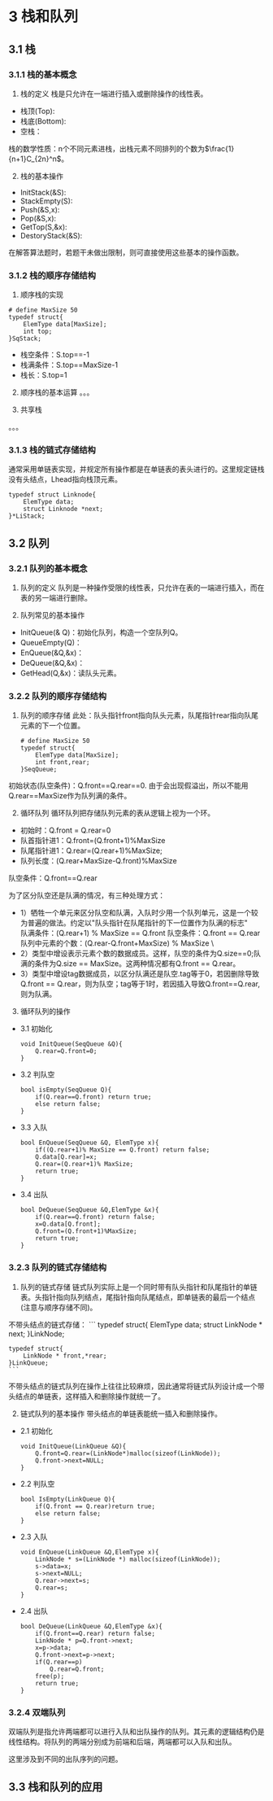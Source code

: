 # 3 栈和队列

## 3.1 栈
### 3.1.1 栈的基本概念
1. 栈的定义
栈是只允许在一端进行插入或删除操作的线性表。
- 栈顶(Top):
- 栈底(Bottom):
- 空栈：

栈的数学性质：n个不同元素进栈，出栈元素不同排列的个数为$\frac{1}{n+1}C_{2n}^n$。

2. 栈的基本操作
- InitStack(&S):
- StackEmpty(S):
- Push(&S,x):
- Pop(&S,x):
- GetTop(S,&x):
- DestoryStack(&S):

在解答算法题时，若题干未做出限制，则可直接使用这些基本的操作函数。

### 3.1.2 栈的顺序存储结构
1. 顺序栈的实现
```
# define MaxSize 50
typedef struct{
    ElemType data[MaxSize];
    int top;
}SqStack;
```

- 栈空条件：S.top==-1
- 栈满条件：S.top==MaxSize-1
- 栈长：S.top=1


2. 顺序栈的基本运算
。。。







3. 共享栈


。。。




### 3.1.3 栈的链式存储结构
通常采用单链表实现，并规定所有操作都是在单链表的表头进行的。这里规定链栈没有头结点，Lhead指向栈顶元素。
```
typedef struct Linknode{
    ElemType data;
    struct Linknode *next;
}*LiStack;
```

## 3.2 队列
### 3.2.1 队列的基本概念
1. 队列的定义
队列是一种操作受限的线性表，只允许在表的一端进行插入，而在表的另一端进行删除。

2. 队列常见的基本操作
- InitQueue(& Q)：初始化队列，构造一个空队列Q。
- QueueEmpty(Q)：
- EnQueue(&Q,&x)：
- DeQueue(&Q,&x)：
- GetHead(Q,&x)：读队头元素。

### 3.2.2 队列的顺序存储结构
1. 队列的顺序存储
此处：队头指针front指向队头元素，队尾指针rear指向队尾元素的下一个位置。
    ```
    # define MaxSize 50
    typedef struct{
        ElemType data[MaxSize];
        int front,rear;
    }SeqQueue;
    ```

初始状态(队空条件)：Q.front==Q.rear==0.
由于会出现假溢出，所以不能用Q.rear==MaxSize作为队列满的条件。

2. 循环队列
循环队列把存储队列元素的表从逻辑上视为一个环。
- 初始时：Q.front = Q.rear=0
- 队首指针进1：Q.front=(Q.front+1)%MaxSize
- 队尾指针进1：Q.rear=(Q.rear+1)%MaxSize;
- 队列长度：(Q.rear+MaxSize-Q.front)%MaxSize

队空条件：Q.front==Q.rear

为了区分队空还是队满的情况，有三种处理方式：
- 1）牺牲一个单元来区分队空和队满，入队时少用一个队列单元，这是一个较为普遍的做法。约定以"队头指针在队尾指针的下一位置作为队满的标志"
\
队满条件：(Q.rear+1) % MaxSize == Q.front
队空条件：Q.front == Q.rear
队列中元素的个数：(Q.rear-Q.front+MaxSize) % MaxSize
\
- 2）类型中增设表示元素个数的数据成员。这样，队空的条件为Q.size==0;队满的条件为Q.size == MaxSize。这两种情况都有Q.front == Q.rear。
- 3）类型中增设tag数据成员，以区分队满还是队空.tag等于0，若因删除导致Q.front == Q.rear，则为队空；tag等于1时，若因插入导致Q.front==Q.rear,则为队满。

3. 循环队列的操作
- 3.1 初始化
    ```
    void InitQueue(SeqQueue &Q){
        Q.rear=Q.front=0;
    }
    ```

- 3.2 判队空
    ```
    bool isEmpty(SeqQueue Q){
        if(Q.rear==Q.front) return true;
        else return false;
    }
    ```
- 3.3 入队
    ```
    bool EnQueue(SeqQueue &Q, ElemType x){
        if((Q.rear+1)% MaxSize == Q.front) return false;
        Q.data[Q.rear]=x;
        Q.rear=(Q.rear+1)% MaxSize;
        return true;
    }
    ```
- 3.4 出队
    ```
    bool DeQueue(SeqQueue &Q,ElemType &x){
        if(Q.rear==Q.front) return false;
        x=Q.data[Q.front];
        Q.front=(Q.front+1)%MaxSize;
        return true;
    }
    ```

### 3.2.3 队列的链式存储结构
1. 队列的链式存储
链式队列实际上是一个同时带有队头指针和队尾指针的单链表。头指针指向队列结点，尾指针指向队尾结点，即单链表的最后一个结点(注意与顺序存储不同)。

不带头结点的链式存储：
    ```
    typedef struct{
        ElemType data;
        struct LinkNode * next;
    }LinkNode;

    typedef struct{
        LinkNode * front,*rear;
    }LinkQueue;
    ```
不带头结点的链式队列在操作上往往比较麻烦，因此通常将链式队列设计成一个带头结点的单链表，这样插入和删除操作就统一了。


2. 链式队列的基本操作
带头结点的单链表能统一插入和删除操作。
- 2.1 初始化
    ```
    void InitQueue(LinkQueue &Q){
        Q.front=Q.rear=(LinkNode*)malloc(sizeof(LinkNode));
        Q.front->next=NULL;
    }
    ```
- 2.2 判队空
    ```
    bool IsEmpty(LinkQueue Q){
        if(Q.front == Q.rear)return true;
        else return false;
    }
    ```
- 2.3 入队
    ```
    void EnQueue(LinkQueue &Q,ElemType x){
        LinkNode * s=(LinkNode *) malloc(sizeof(LinkNode));
        s->data=x;
        s->next=NULL;
        Q.rear->next=s;
        Q.rear=s;
    }
    ```

- 2.4 出队
    ```
    bool DeQueue(LinkQueue &Q,ElemType &x){
        if(Q.front==Q.rear) return false;
        LinkNode * p=Q.front->next;
        x=p->data;
        Q.front->next=p->next;
        if(Q.rear==p)
            Q.rear=Q.front;
        free(p);
        return true;
    }
    ```
### 3.2.4 双端队列
双端队列是指允许两端都可以进行入队和出队操作的队列。其元素的逻辑结构仍是线性结构。将队列的两端分别成为前端和后端，两端都可以入队和出队。

这里涉及到不同的出队序列的问题。


## 3.3 栈和队列的应用


